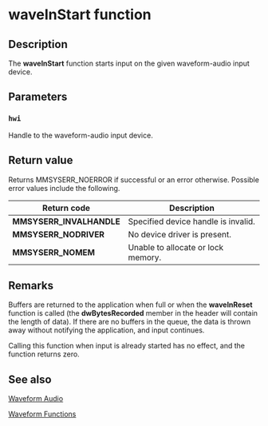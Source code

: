 # waveInStart function

## Description

The **waveInStart** function starts input on the given waveform-audio input device.

## Parameters

### `hwi`

Handle to the waveform-audio input device.

## Return value

Returns MMSYSERR_NOERROR if successful or an error otherwise. Possible error values include the following.

| Return code | Description |
| --- | --- |
| **MMSYSERR_INVALHANDLE** | Specified device handle is invalid. |
| **MMSYSERR_NODRIVER** | No device driver is present. |
| **MMSYSERR_NOMEM** | Unable to allocate or lock memory. |

## Remarks

Buffers are returned to the application when full or when the **waveInReset** function is called (the **dwBytesRecorded** member in the header will contain the length of data). If there are no buffers in the queue, the data is thrown away without notifying the application, and input continues.

Calling this function when input is already started has no effect, and the function returns zero.

## See also

[Waveform Audio](https://learn.microsoft.com/windows/desktop/Multimedia/waveform-audio)

[Waveform Functions](https://learn.microsoft.com/windows/desktop/Multimedia/waveform-functions)
